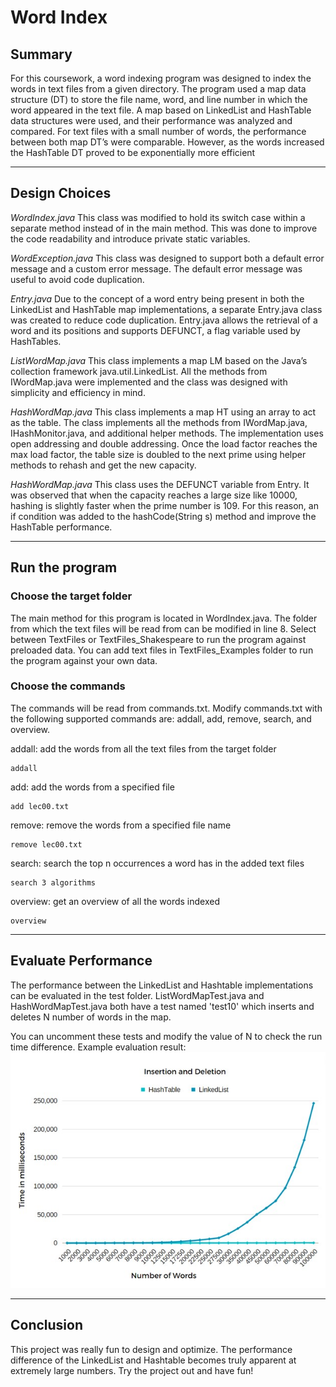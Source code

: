# **Word Index**

## **Summary**
For this coursework, a word indexing program was designed to index the words in text files from a given 
directory. The program used a map data structure (DT) to store the file name, word, and line number in 
which the word appeared in the text file. A map based on LinkedList and HashTable data structures were
used, and their performance was analyzed and compared. For text files with a small number of words, the 
performance between both map DT’s were comparable. However, as the words increased the HashTable 
DT proved to be exponentially more efficient

---

## **Design Choices**
*WordIndex.java*
This class was modified to hold its switch case within a separate method instead of in the 
main method. This was done to improve the code readability and introduce private static variables.

*WordException.java*
This class was designed to support both a default error message and a custom error 
message. The default error message was useful to avoid code duplication.

*Entry.java*
Due to the concept of a word entry being present in both the LinkedList and HashTable map 
implementations, a separate Entry.java class was created to reduce code duplication. Entry.java allows 
the retrieval of a word and its positions and supports DEFUNCT, a flag variable used by HashTables.

*ListWordMap.java*
This class implements a map LM based on the Java’s collection framework 
java.util.LinkedList. All the methods from IWordMap.java were implemented and the class was designed 
with simplicity and efficiency in mind.

*HashWordMap.java*
This class implements a map HT using an array to act as the table. The class implements all the 
methods from IWordMap.java, IHashMonitor.java, and additional helper methods. The implementation 
uses open addressing and double addressing. Once the load factor reaches the max load factor, the table 
size is doubled to the next prime using helper methods to rehash and get the new capacity.

*HashWordMap.java*
This class uses the DEFUNCT variable from Entry. It was observed that when the capacity 
reaches a large size like 10000, hashing is slightly faster when the prime number is 109. For this reason, 
an if condition was added to the hashCode(String s) method and improve the HashTable performance.

---

## **Run the program**
### Choose the target folder
The main method for this program is located in WordIndex.java. The folder from which the text files will be read from can be modified in line 8. Select between TextFiles or TextFiles_Shakespeare to run the program against preloaded data. You can add text files in TextFiles_Examples folder to run the program against your own data.

### Choose the commands
The commands will be read from commands.txt. Modify commands.txt with the following supported commands are: addall, add, remove, search, and overview.

addall: add the words from all the text files from the target folder
```
addall
```

add: add the words from a specified file
```
add lec00.txt
```

remove: remove the words from a specified file name
```
remove lec00.txt
```

search: search the top n occurrences a word has in the added text files
```
search 3 algorithms
```

overview: get an overview of all the words indexed
```
overview
``` 

---

## **Evaluate Performance**
The performance between the LinkedList and Hashtable implementations can be evaluated in the test folder. ListWordMapTest.java and HashWordMapTest.java both have a test named 'test10' which inserts and deletes N number of words in the map.

You can uncomment these tests and modify the value of N to check the run time difference. Example evaluation result:
![alt text](/result.jpg)

---

## **Conclusion**
This project was really fun to design and optimize. The performance difference of the LinkedList and Hashtable becomes truly apparent at extremely large numbers. Try the project out and have fun!
